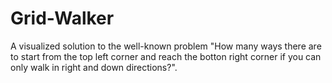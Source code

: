 # Grid-Walker
A visualized solution to the well-known problem "How many ways there are to start from the top left corner and reach the botton right corner if you can only walk in right and down directions?".
